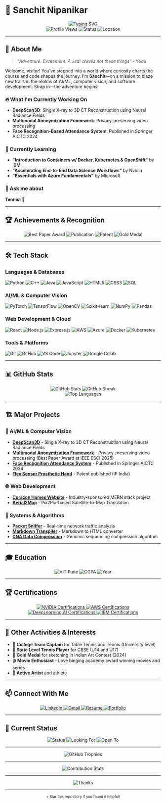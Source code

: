 # 🚀 Sanchit Nipanikar

<div align="center">
  <img src="https://readme-typing-svg.herokuapp.com?font=Fira+Code&weight=500&size=25&pause=1000&color=12D640&center=true&vCenter=true&width=435&lines=Computer+Vision+Engineer;Machine+Learning+Developer;AI+Researcher;Tennis+Player+%F0%9F%8E%BE" alt="Typing SVG" />
</div>

<div align="center">
  <img src="https://komarev.com/ghpvc/?username=sanchit1606&style=flat-square&color=12D640" alt="Profile Views" />
  <img src="https://img.shields.io/badge/Status-Available%20for%20Opportunities-brightgreen" alt="Status" />
  <img src="https://img.shields.io/badge/Location-Pune%2C%20India-blue" alt="Location" />
</div>

---

## 🎯 About Me

> *"Adventure. Excitement. A Jedi craves not these things"* - Yoda

Welcome, visitor! You've stepped into a world where curiosity charts the course and code shapes the journey. I'm **Sanchit**—on a mission to blaze new trails in the realms of AI/ML, computer vision, and software development. Strap in—the adventure begins!

### 🔥 What I'm Currently Working On
- **DeepScan3D**: Single X-ray to 3D CT Reconstruction using Neural Radiance Fields
- **Multimodal Anonymization Framework**: Privacy-preserving video processing
- **Face Recognition-Based Attendance System**: Published in Springer AICTC 2024

### 🌱 Currently Learning
- **"Introduction to Containers w/ Docker, Kubernetes & OpenShift"** by IBM
- **"Accelerating End-to-End Data Science Workflows"** by Nvidia
- **"Essentials with Azure Fundamentals"** by Microsoft

### 💬 Ask me about
**Tennis!** 🎾 

---

## 🏆 Achievements & Recognition

<div align="center">
  <img src="https://img.shields.io/badge/Best%20Paper%20Award-IEEE%20ESCI%202025-brightgreen" alt="Best Paper Award" />
  <img src="https://img.shields.io/badge/Publication-Springer%20AICTC%202024-blue" alt="Publication" />
  <img src="https://img.shields.io/badge/Patent-Published%20(IP%20India)-orange" alt="Patent" />
  <img src="https://img.shields.io/badge/Gold%20Medal-Indian%20Art%20Contest%202024-yellow" alt="Gold Medal" />
</div>

---

## 🛠️ Tech Stack

### Languages & Databases
![Python](https://img.shields.io/badge/Python-3776AB?style=for-the-badge&logo=python&logoColor=white)
![C++](https://img.shields.io/badge/C%2B%2B-00599C?style=for-the-badge&logo=c%2B%2B&logoColor=white)
![Java](https://img.shields.io/badge/Java-ED8B00?style=for-the-badge&logo=openjdk&logoColor=white)
![JavaScript](https://img.shields.io/badge/JavaScript-F7DF1E?style=for-the-badge&logo=javascript&logoColor=black)
![HTML5](https://img.shields.io/badge/HTML5-E34F26?style=for-the-badge&logo=html5&logoColor=white)
![CSS3](https://img.shields.io/badge/CSS3-1572B6?style=for-the-badge&logo=css3&logoColor=white)
![SQL](https://img.shields.io/badge/SQL-000000?style=for-the-badge&logo=mysql&logoColor=white)

### AI/ML & Computer Vision
![PyTorch](https://img.shields.io/badge/PyTorch-EE4C2C?style=for-the-badge&logo=pytorch&logoColor=white)
![TensorFlow](https://img.shields.io/badge/TensorFlow-FF6F00?style=for-the-badge&logo=tensorflow&logoColor=white)
![OpenCV](https://img.shields.io/badge/OpenCV-5C3EE8?style=for-the-badge&logo=opencv&logoColor=white)
![Scikit-learn](https://img.shields.io/badge/scikit--learn-F7931E?style=for-the-badge&logo=scikit-learn&logoColor=white)
![NumPy](https://img.shields.io/badge/NumPy-013243?style=for-the-badge&logo=numpy&logoColor=white)
![Pandas](https://img.shields.io/badge/Pandas-150458?style=for-the-badge&logo=pandas&logoColor=white)

### Web Development & Cloud
![React](https://img.shields.io/badge/React-20232A?style=for-the-badge&logo=react&logoColor=61DAFB)
![Node.js](https://img.shields.io/badge/Node.js-43853D?style=for-the-badge&logo=node.js&logoColor=white)
![Express.js](https://img.shields.io/badge/Express.js-404D59?style=for-the-badge&logo=express&logoColor=white)
![AWS](https://img.shields.io/badge/AWS-232F3E?style=for-the-badge&logo=amazon-aws&logoColor=white)
![Azure](https://img.shields.io/badge/Azure-0089D6?style=for-the-badge&logo=microsoft-azure&logoColor=white)
![Docker](https://img.shields.io/badge/Docker-2496ED?style=for-the-badge&logo=docker&logoColor=white)
![Kubernetes](https://img.shields.io/badge/Kubernetes-326CE5?style=for-the-badge&logo=kubernetes&logoColor=white)

### Tools & Platforms
![Git](https://img.shields.io/badge/Git-F05032?style=for-the-badge&logo=git&logoColor=white)
![GitHub](https://img.shields.io/badge/GitHub-100000?style=for-the-badge&logo=github&logoColor=white)
![VS Code](https://img.shields.io/badge/VS%20Code-007ACC?style=for-the-badge&logo=visual-studio-code&logoColor=white)
![Jupyter](https://img.shields.io/badge/Jupyter-F37626?style=for-the-badge&logo=jupyter&logoColor=white)
![Google Colab](https://img.shields.io/badge/Google%20Colab-F9AB00?style=for-the-badge&logo=google-colab&logoColor=white)

---

## 📊 GitHub Stats

<div align="center">
  <img src="https://github-readme-stats.vercel.app/api?username=sanchit1606&show_icons=true&theme=radical&hide_border=true&bg_color=0D1117&title_color=12D640&text_color=FFFFFF&icon_color=12D640" alt="GitHub Stats" />
  <img src="https://github-readme-streak-stats.herokuapp.com/?user=sanchit1606&theme=radical&hide_border=true&background=0D1117&stroke=12D640&ring=12D640&fire=12D640&currStreakNum=FFFFFF&currStreakLabel=FFFFFF&sideNums=FFFFFF&sideLabels=FFFFFF&dates=FFFFFF" alt="GitHub Streak" />
</div>

<div align="center">
  <img src="https://github-readme-stats.vercel.app/api/top-langs/?username=sanchit1606&layout=compact&theme=radical&hide_border=true&bg_color=0D1117&title_color=12D640&text_color=FFFFFF" alt="Top Languages" />
</div>

---

## 🏗️ Major Projects

### 🧠 AI/ML & Computer Vision
- **[DeepScan3D](https://github.com/sanchit1606/sanchit1606)** - Single X-ray to 3D CT Reconstruction using Neural Radiance Fields
- **[Multimodal Anonymization Framework](https://github.com/sanchit1606/sanchit1606)** - Privacy-preserving video processing (Best Paper Award at IEEE ESCI 2025)
- **[Face Recognition Attendance System](https://github.com/sanchit1606/sanchit1606)** - Published in Springer AICTC 2024
- **[Flex Sensor Prosthetic Hand](https://github.com/sanchit1606/sanchit1606)** - Patent published (IP India)

### 🌐 Web Development
- **[Corazon Homes Website](https://github.com/sanchit1606/sanchit1606)** - Industry-sponsored MERN stack project
- **[Aerial2Map](https://github.com/sanchit1606/sanchit1606)** - Pix2Pix-based Satellite-to-Map Translation

### 🔧 Systems & Algorithms
- **[Packet Sniffer](https://github.com/sanchit1606/sanchit1606)** - Real-time network traffic analysis
- **[Markdown Transpiler](https://github.com/sanchit1606/sanchit1606)** - Markdown to HTML converter
- **[DNA Data Compression](https://github.com/sanchit1606/sanchit1606)** - Genomic sequencing compression algorithm

---

## 🎓 Education

<div align="center">
  <img src="https://img.shields.io/badge/VIT%20Pune-B.Tech%20Computer%20Science-blue?style=for-the-badge&logo=graduation-cap" alt="VIT Pune" />
  <img src="https://img.shields.io/badge/CGPA-8.43%2F10-brightgreen?style=for-the-badge" alt="CGPA" />
  <img src="https://img.shields.io/badge/Year-2022--2026-blue?style=for-the-badge" alt="Year" />
</div>

---

## 🏆 Certifications

<div align="center">
  <a href="https://drive.google.com/drive/folders/1tBrETLYBgA6QUxKxxUbaxKwdDqUW1-kY?usp=drive_link">
    <img src="https://img.shields.io/badge/NVIDIA-Certifications-red?style=for-the-badge&logo=nvidia" alt="NVIDIA Certifications" />
  </a>
  <a href="https://drive.google.com/drive/folders/1tBrETLYBgA6QUxKxxUbaxKwdDqUW1-kY?usp=drive_link">
    <img src="https://img.shields.io/badge/AWS-Certifications-orange?style=for-the-badge&logo=amazon-aws" alt="AWS Certifications" />
  </a>
  <a href="https://drive.google.com/drive/folders/1tBrETLYBgA6QUxKxxUbaxKwdDqUW1-kY?usp=drive_link">
    <img src="https://img.shields.io/badge/DeepLearning.AI-Certifications-blue?style=for-the-badge" alt="DeepLearning.AI Certifications" />
  </a>
  <a href="https://drive.google.com/drive/folders/1tBrETLYBgA6QUxKxxUbaxKwdDqUW1-kY?usp=drive_link">
    <img src="https://img.shields.io/badge/IBM-Certifications-blue?style=for-the-badge&logo=ibm" alt="IBM Certifications" />
  </a>
</div>

---

## 🎾 Other Activities & Interests

- 🏓 **College Team Captain** for Table Tennis and Tennis (University level)
- 🎾 **State Level Tennis Player** for CBSE (U14 and U17)
- 🎨 **Gold Medal** for sketching in Indian Art Contest (2024)
- 🎬 **Movie Enthusiast** - Love binging academy award winning movies and series
- 🎨 **Active Artist** and athlete

---

## 📫 Connect With Me

<div align="center">
  <a href="https://www.linkedin.com/in/sanchit1606/">
    <img src="https://img.shields.io/badge/LinkedIn-0077B5?style=for-the-badge&logo=linkedin&logoColor=white" alt="LinkedIn" />
  </a>
  <a href="mailto:sanchitnipanikar@gmail.com">
    <img src="https://img.shields.io/badge/Gmail-D14836?style=for-the-badge&logo=gmail&logoColor=white" alt="Gmail" />
  </a>
  <a href="https://drive.google.com/file/d/1eRNP95ttareVCGXvIzCZbJ7U_glhTWFh/view?usp=sharing">
    <img src="https://img.shields.io/badge/Resume-View%20CV-blue?style=for-the-badge" alt="Resume" />
  </a>
  <a href="https://sanchit1606.github.io/sanchit1606/">
    <img src="https://img.shields.io/badge/Portfolio-View%20Website-green?style=for-the-badge" alt="Portfolio" />
  </a>
</div>

---

## 🎯 Current Status

<div align="center">
  <img src="https://img.shields.io/badge/Status-Available%20for%20Opportunities-brightgreen?style=for-the-badge" alt="Status" />
  <img src="https://img.shields.io/badge/Looking%20for-AI%2FML%20Roles-blue?style=for-the-badge" alt="Looking For" />
  <img src="https://img.shields.io/badge/Open%20to-Collaborations%20%26%20Research-orange?style=for-the-badge" alt="Open To" />
</div>

---

<div align="center">
  <img src="https://github-profile-trophy.vercel.app/?username=sanchit1606&theme=radical&no-frame=true&no-bg=false&margin-w=4" alt="GitHub Trophies" />
</div>

---

<div align="center">
  <img src="https://github-contribution-stats.vercel.app/api/?username=sanchit1606&theme=radical" alt="Contribution Stats" />
</div>

---

<div align="center">
  <img src="https://readme-typing-svg.herokuapp.com?font=Fira+Code&weight=500&size=20&pause=1000&color=12D640&center=true&vCenter=true&width=435&lines=Thanks+for+visiting!+%F0%9F%8E%89;Let's+connect+and+build+amazing+things!+%F0%9F%9A%80" alt="Thanks" />
</div>

---

<div align="center">
  <sub>⭐ Star this repository if you found it helpful!</sub>
</div>
